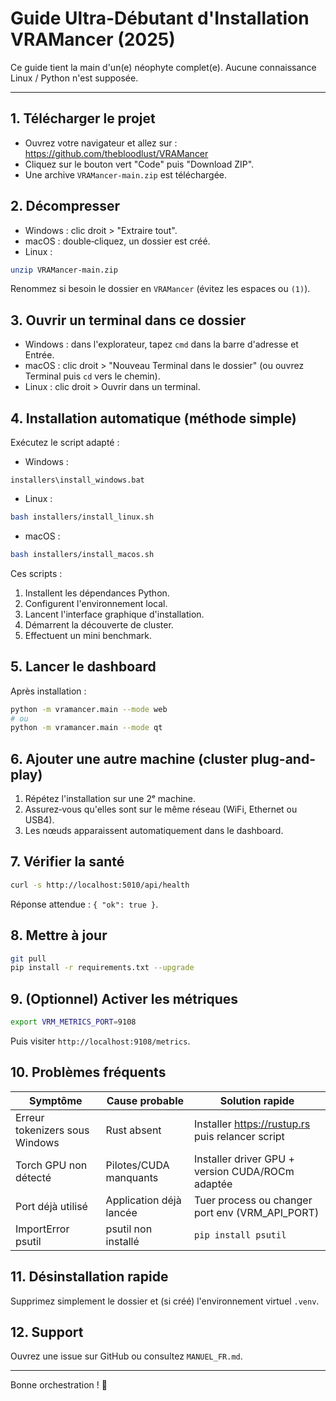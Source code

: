 # Guide Ultra-Débutant d'Installation VRAMancer (2025)

Ce guide tient la main d'un(e) néophyte complet(e). Aucune connaissance Linux / Python n'est supposée.

---
## 1. Télécharger le projet
- Ouvrez votre navigateur et allez sur : https://github.com/thebloodlust/VRAMancer
- Cliquez sur le bouton vert "Code" puis "Download ZIP".
- Une archive `VRAMancer-main.zip` est téléchargée.

## 2. Décompresser
- Windows : clic droit > "Extraire tout".
- macOS : double‑cliquez, un dossier est créé.
- Linux :
```bash
unzip VRAMancer-main.zip
```

Renommez si besoin le dossier en `VRAMancer` (évitez les espaces ou `(1)`).

## 3. Ouvrir un terminal dans ce dossier
- Windows : dans l'explorateur, tapez `cmd` dans la barre d'adresse et Entrée.
- macOS : clic droit > "Nouveau Terminal dans le dossier" (ou ouvrez Terminal puis `cd` vers le chemin).
- Linux : clic droit > Ouvrir dans un terminal.

## 4. Installation automatique (méthode simple)
Exécutez le script adapté :
- Windows :
```
installers\install_windows.bat
```
- Linux :
```bash
bash installers/install_linux.sh
```
- macOS :
```bash
bash installers/install_macos.sh
```

Ces scripts :
1. Installent les dépendances Python.
2. Configurent l'environnement local.
3. Lancent l'interface graphique d'installation.
4. Démarrent la découverte de cluster.
5. Effectuent un mini benchmark.

## 5. Lancer le dashboard
Après installation :
```bash
python -m vramancer.main --mode web
# ou
python -m vramancer.main --mode qt
```

## 6. Ajouter une autre machine (cluster plug-and-play)
1. Répétez l'installation sur une 2ᵉ machine.
2. Assurez‑vous qu'elles sont sur le même réseau (WiFi, Ethernet ou USB4).
3. Les nœuds apparaissent automatiquement dans le dashboard.

## 7. Vérifier la santé
```bash
curl -s http://localhost:5010/api/health
```
Réponse attendue : `{ "ok": true }`.

## 8. Mettre à jour
```bash
git pull
pip install -r requirements.txt --upgrade
```

## 9. (Optionnel) Activer les métriques
```bash
export VRM_METRICS_PORT=9108
```
Puis visiter `http://localhost:9108/metrics`.

## 10. Problèmes fréquents
| Symptôme | Cause probable | Solution rapide |
|----------|----------------|-----------------|
| Erreur tokenizers sous Windows | Rust absent | Installer https://rustup.rs puis relancer script |
| Torch GPU non détecté | Pilotes/CUDA manquants | Installer driver GPU + version CUDA/ROCm adaptée |
| Port déjà utilisé | Application déjà lancée | Tuer process ou changer port env (VRM_API_PORT) |
| ImportError psutil | psutil non installé | `pip install psutil` |

## 11. Désinstallation rapide
Supprimez simplement le dossier et (si créé) l'environnement virtuel `.venv`.

## 12. Support
Ouvrez une issue sur GitHub ou consultez `MANUEL_FR.md`.

---
Bonne orchestration ! 🚀
